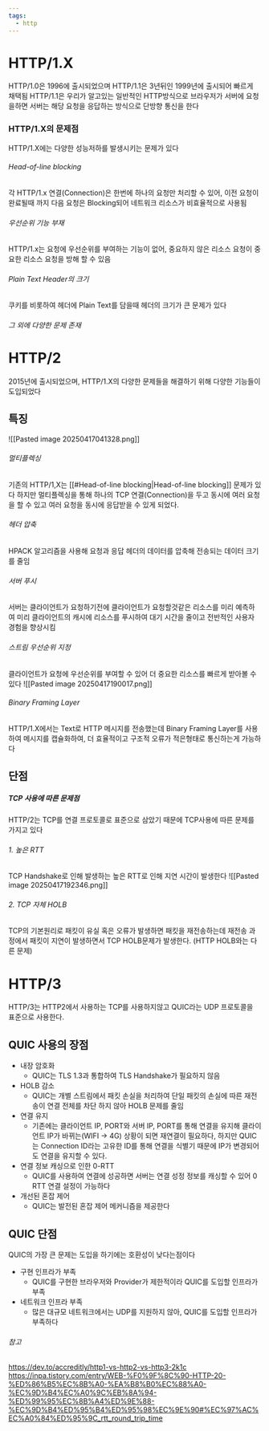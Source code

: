 ```yaml
---
tags:
  - http
---
```

# HTTP/1.X
HTTP/1.0은 1996에 출시되었으며 HTTP/1.1은 3년뒤인 1999년에 출시되어 빠르게 채택됨
HTTP/1.1은 우리가 알고있는 일반적인 HTTP방식으로 브라우저가 서버에 요청을하면 서버는 해당 요청을 응답하는 방식으로 단방향 통신을 한다
### HTTP/1.X의 문제점
HTTP/1.X에는 다양한 성능저하를 발생시키는 문제가 있다
###### Head-of-line blocking
각 HTTP/1.x 연결(Connection)은 한번에 하나의 요청만 처리할 수 있어, 이전 요청이 완료될때 까지 다음 요청은 Blocking되어 네트워크 리소스가 비효율적으로 사용됨
###### 우선순위 기능 부재
HTTP/1.x는 요청에 우선순위를 부여하는 기능이 없어, 중요하지 않은 리소스 요청이 중요한 리소스 요청을 방해 할 수 있음
###### Plain Text Header의 크기
쿠키를 비롯하여 헤더에 Plain Text를 담을때 헤더의 크기가 큰 문제가 있다
###### 그 외에 다양한 문제 존재
# HTTP/2
2015년에 출시되었으며, HTTP/1.X의 다양한 문제들을 해결하기 위해 다양한 기능들이 도입되었다
## 특징

 ![[Pasted image 20250417041328.png]]
###### 멀티플렉싱
기존의 HTTP/1,X는 [[#Head-of-line blocking|Head-of-line blocking]] 문제가 있다
하지만 멀티플렉싱을 통해 하나의 TCP 연결(Connection)을 두고 동시에 여러 요청을 할 수 있고 여러 요청을 동시에 응답받을 수 있게 되었다.
###### 헤더 압축
HPACK 알고리즘을 사용해 요청과 응답 헤더의 데이터를 압축해 전송되는 데이터 크기를 줄임
###### 서버 푸시
서버는 클라이언트가 요청하기전에 클라이언트가 요청할것같은 리소스를 미리 예측하여 미리 클라이언트의 캐시에 리소스를 푸시하여 대기 시간을 줄이고 전반적인 사용자 경험을 향상시킴
###### 스트림 우선순위 지정
클라이언트가 요청에 우선순위를 부여할 수 있어 더 중요한 리소스를 빠르게 받아볼 수 있다
![[Pasted image 20250417190017.png]]
###### Binary Framing Layer
HTTP/1.X에서는 Text로 HTTP 메시지를 전송했는데
Binary Framing Layer를 사용하여 메시지를 캡슐화하여, 더 효율적이고 구조적 오류가 적은형태로 통신하는게 가능하다
## 단점
##### TCP 사용에 따른 문제점
HTTP/2는 TCP를 연결 프로토콜로 표준으로 삼았기 때문에 TCP사용에 따른 문제를 가지고 있다
###### 1. 높은 RTT
TCP Handshake로 인해 발생하는 높은 RTT로 인해 지연 시간이 발생한다
![[Pasted image 20250417192346.png]]
###### 2. TCP 자체 HOLB
TCP의 기본원리로 패킷이 유실 혹은 오류가 발생하면 패킷을 재전송하는데 재전송 과정에서 패킷이 지연이 발생하면서 TCP HOLB문제가 발생한다. (HTTP HOLB와는 다른 문제)
# HTTP/3
HTTP/3는 HTTP2에서 사용하는 TCP를 사용하지않고 QUIC라는 UDP 프로토콜을 표준으로 사용한다.
## QUIC 사용의 장점
* 내장 암호화
	* QUIC는 TLS 1.3과 통합하여 TLS Handshake가 필요하지 않음
* HOLB 감소
	* QUIC는 개별 스트림에서 패킷 손실을 처리하여 단일 패킷의 손실에 따른 재전송이 연결 전체를 차단 하지 않아 HOLB 문제를 줄임
* 연결 유지
	* 기존에는 클라이언트 IP, PORT와 서버 IP, PORT를 통해 연결을 유지해 클라이언트 IP가 바뀌는(WIFI -> 4G) 상황이 되면 재연결이 필요하다, 하지만 QUIC는 Connection ID라는 고유한 ID를 통해 연결을 식별기 때문에 IP가 변경되어도 연결을 유지할 수 있다.
* 연결 정보 캐싱으로 인한 0-RTT
	* QUIC를 사용하여 연결에 성공하면 서버는 연결 성정 정보를 캐싱할 수 있어 0 RTT 연결 설정이 가능하다
* 개선된 혼잡 제어
	* QUIC는 발전된 혼잡 제어 메커니즘을 제공한다
## QUIC 단점
QUIC의 가장 큰 문제는 도입을 하기에는 호환성이 낮다는점이다
* 구현 인프라가 부족
	* QUIC를 구현한 브라우저와 Provider가 제한적이라 QUIC를 도입할 인프라가 부족
* 네트워크 인프라 부족
	* 많은 대규모 네트워크에서는 UDP를 지원하지 않아, QUIC를 도입할 인프라가 부족하다

###### 참고
https://dev.to/accreditly/http1-vs-http2-vs-http3-2k1c
https://inpa.tistory.com/entry/WEB-%F0%9F%8C%90-HTTP-20-%ED%86%B5%EC%8B%A0-%EA%B8%B0%EC%88%A0-%EC%9D%B4%EC%A0%9C%EB%8A%94-%ED%99%95%EC%8B%A4%ED%9E%88-%EC%9D%B4%ED%95%B4%ED%95%98%EC%9E%90#%EC%97%AC%EC%A0%84%ED%95%9C_rtt_round_trip_time
